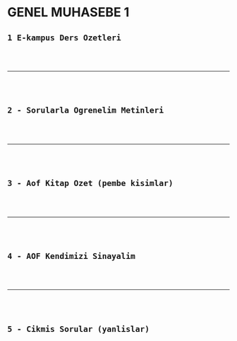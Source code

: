 # GENEL MUHASEBE 1

## `1 E-kampus Ders Ozetleri`

<br>
<br>

---

<br>
<br>

## `2 - Sorularla Ogrenelim Metinleri`


<br>
<bR>
  
---

<br>
<br>

## `3 - Aof Kitap Ozet (pembe kisimlar)` 


<br>
<Br>
  
---

<br>
<br>

## `4 - AOF Kendimizi Sinayalim`

<br>
<br>

---

<br>
<br>

## `5 - Cikmis Sorular (yanlislar)`
